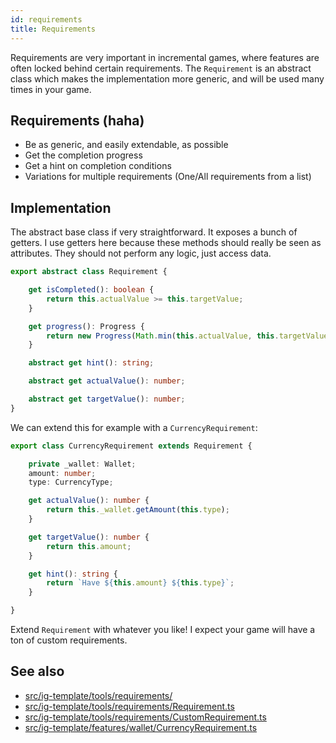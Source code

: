 ```yaml
---
id: requirements
title: Requirements
---
```


<!--- Introduction text, can be a bit personal -->
Requirements are very important in incremental games, where features are often locked behind certain requirements.
The `Requirement` is an abstract class which makes the implementation more generic, and will be used many times in your game.
 
## Requirements (haha)
<!-- Everything that is needed for this feature to work -->
- Be as generic, and easily extendable, as possible 
- Get the completion progress
- Get a hint on completion conditions
- Variations for multiple requirements (One/All requirements from a list)

## Implementation
<!--- Implementation details -->
The abstract base class if very straightforward. It exposes a bunch of getters.
I use getters here because these methods should really be seen as attributes. They should not perform any logic, just access data.

```ts title=""src/ig-template/tools/requirements/Requirement.ts"
export abstract class Requirement {

    get isCompleted(): boolean {
        return this.actualValue >= this.targetValue;
    }

    get progress(): Progress {
        return new Progress(Math.min(this.actualValue, this.targetValue), this.targetValue);
    }

    abstract get hint(): string;

    abstract get actualValue(): number;

    abstract get targetValue(): number;
}
```

We can extend this for example with a `CurrencyRequirement`:

```ts title="src/ig-template/features/wallet/CurrencyRequirement.ts"
export class CurrencyRequirement extends Requirement {

    private _wallet: Wallet;
    amount: number;
    type: CurrencyType;

    get actualValue(): number {
        return this._wallet.getAmount(this.type);
    }

    get targetValue(): number {
        return this.amount;
    }

    get hint(): string {
        return `Have ${this.amount} ${this.type}`;
    }

}
```
Extend `Requirement` with whatever you like! I expect your game will have a ton of custom requirements.
## See also 
- [src/ig-template/tools/requirements/](https://github.com/123ishaTest/igt-library/blob/master/src/ig-template/tools/requirements)
- [src/ig-template/tools/requirements/Requirement.ts](https://github.com/123ishaTest/igt-library/blob/master/src/ig-template/tools/requirements/Requirement.ts)
- [src/ig-template/tools/requirements/CustomRequirement.ts](https://github.com/123ishaTest/igt-library/blob/master/src/ig-template/tools/requirements/CustomRequirement.ts)
- [src/ig-template/features/wallet/CurrencyRequirement.ts](https://github.com/123ishaTest/igt-library/blob/master/src/ig-template/features/wallet/CurrencyRequirement.ts)
